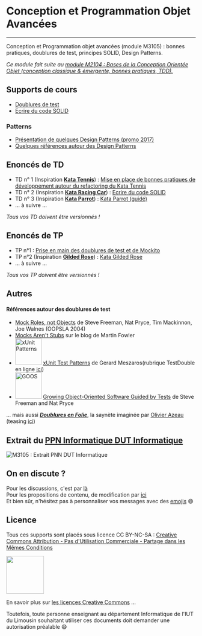 # Conception et Programmation Objet Avancées
---
Conception et Programmation objet avancées (module M3105) : bonnes pratiques, doublures de test, principes SOLID, Design Patterns. 
 
*Ce module fait suite au [module M2104 : Bases de la Conception Orientée Objet (conception classique & émergente, bonnes pratiques, TDD).](https://github.com/iblasquez/enseignement-iut-m2104-conception)* 

## Supports de cours

- [Doublures de test](slides/TestDouble_Mockito.pdf) 
- [Ecrire du code SOLID](slides/SOLID.pdf) 





 
### Patterns 
- [Présentation de quelques Design Patterns (promo 2017)](patterns/patterns_2017.md)
- [Quelques références autour des Design Patterns](patterns/references_patterns.md)


## Enoncés de TD

- TD n° 1 (Inspiration **[Kata Tennis](https://github.com/emilybache/Tennis-Refactoring-Kata)**) :  [Mise en place de bonnes pratiques de développement autour du refactoring du Kata Tennis](TD/M3105_BonnesPratiques_KataTennis.pdf) 
- TD n° 2 (Inspiration  **[Kata Racing Car](https://github.com/emilybache/Racing-Car-Katas)**) : [Ecrire du code SOLID ](TD/M3105_SOLID_tirePressureMonitoringSystem.pdf) 
- TD n° 3 (Inspiration  **[Kata Parrot](https://github.com/emilybache/Parrot-Refactoring-Kata)**) : [Kata Parrot (guidé) ](TD/M3105_SOLID_Polymorphism_KataParrot.pdf) 
- ... à suivre ...

*Tous vos TD doivent être versionnés !*

## Enoncés de TP

- TP n°1 : [Prise en main des doublures de test et de Mockito](https://github.com/iblasquez/tuto_mockito)
- TP n°2 (Inspiration  **[Gilded Rose](https://github.com/emilybache/GildedRose-Refactoring-Kata)**) : [Kata Gilded Rose](TD/M3105_GildedRose.pdf) 
-  ... à suivre ...


*Tous vos TP doivent être versionnés !*

## Autres

#### Références autour des doublures de test

- [Mock Roles, not Objects](http://www.jmock.org/oopsla2004.pdf) de Steve Freeman, Nat Pryce, Tim Mackinnon, Joe Walnes (OOPSLA 2004)
- [Mocks Aren't Stubs](https://martinfowler.com/articles/mocksArentStubs.html) sur le blog de Martin Fowler
- <img src="http://xunitpatterns.com/Cover-Small.gif" alt="xUnit Patterns" width="70"> [xUnit Test Patterns](https://www.amazon.com/xUnit-Test-Patterns-Refactoring-Code/dp/0131495054) de Gerard Meszaros(rubrique TestDouble en ligne [ici](http://xunitpatterns.com/Test%20Double.html)) 
- <img src="http://www.growing-object-oriented-software.com/cover.jpg" alt="GOOS" width="70"> [Growing Object-Oriented Software Guided by Tests](http://www.growing-object-oriented-software.com) de Steve Freeman and Nat Pryce 

... mais aussi [***Doublures en Folie***](http://agilitateur.azeau.com/public/doublures-en-folie/doublures-en-folie.v1.html), la saynète imaginée par [Olivier Azeau](https://twitter.com/oaz) (teasing [ici](https://www.youtube.com/watch?v=5gkmE0lfkrs))


## Extrait du [PPN Informatique DUT Informatique](https://cache.media.enseignementsup-recherche.gouv.fr/file/25/09/7/PPN_INFORMATIQUE_256097.pdf)

![M3105 : Extrait PNN DUT Informatique](ressources/M3105_PPN_DUTInformatique.png)

## On en discute ?
Pour les discussions, c'est par [là](https://github.com/iblasquez/enseignement-iut-m3105-conception-avancee/issues)  
Pour les propositions de contenu, de modification par [ici](https://github.com/iblasquez/enseignement-iut-m3105-conception-avancee/pulls)  
Et bien sûr, n'hésitez pas à personnaliser vos messages avec des [emojis](http://www.webpagefx.com/tools/emoji-cheat-sheet/) :smile:

Licence
-------

Tous ces supports sont placés sous licence CC BY-NC-SA :  [Creative Commons
Attribution - Pas d'Utilisation Commerciale - Partage dans les Mêmes Conditions](https://creativecommons.org/licenses/by-nc-sa/4.0/)

<img src="https://licensebuttons.net/l/by-nc-sa/3.0/88x31.png" width="100">

En savoir plus sur [les licences Creative Commons](https://creativecommons.org/licenses/?lang=fr-FR) ...

Toutefois, toute personne enseignant au département Informatique de l'IUT du Limousin souhaitant utiliser ces documents doit demander une autorisation préalable :smile:

